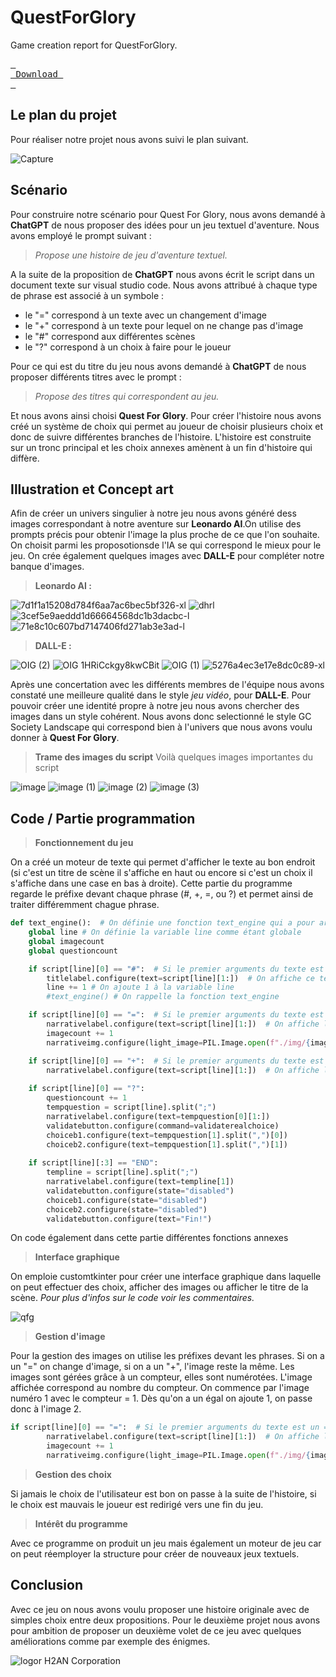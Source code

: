 # QuestForGlory
Game creation report for QuestForGlory.

[<kbd> <br> Download <br> </kbd>](https://github.com/noelebail/QuestForGlory/releases/latest)

## Le plan du projet
Pour réaliser notre projet nous avons suivi le plan suivant.

![Capture](https://user-images.githubusercontent.com/99325966/235665537-bce6cf95-b4fd-4969-be83-ba1b640d2206.PNG)

## Scénario 
Pour construire notre scénario pour Quest For Glory, nous avons demandé à **ChatGPT** de nous proposer des idées pour un jeu textuel d'aventure. Nous avons employé le prompt suivant :
> *Propose une histoire de jeu d'aventure textuel.*

A la suite de la proposition de **ChatGPT** nous avons écrit le script dans un document texte sur visual studio code. 
Nous avons attribué à chaque type de phrase est associé à un symbole : 
- le "=" correspond à un texte avec un changement d'image
- le "+" correspond à un texte pour lequel on ne change pas d'image
- le "#" correspond aux différentes scènes
- le "?" correspond à un choix à faire pour le joueur

Pour ce qui est du titre du jeu nous avons demandé à **ChatGPT** de nous proposer différents titres avec le prompt  : 
> *Propose des titres qui correspondent au jeu.*

Et nous avons ainsi choisi **Quest For Glory**.
Pour créer l'histoire nous avons créé un système de choix qui permet au joueur de choisir plusieurs choix et donc de suivre différentes branches de l'histoire. L'histoire est construite sur un tronc principal et les choix annexes amènent à un fin d'histoire qui diffère.

## Illustration et Concept art
Afin de créer un univers singulier à notre jeu nous avons généré dess images correspondant à notre aventure sur **Leonardo AI**.On utilise des prompts précis pour obtenir l'image la plus proche de ce que l'on souhaite.  On choisit parmi les proposotionsde l'IA se qui correspond le mieux pour le jeu. On crée également quelques images avec **DALL-E** pour compléter notre banque d'images. 

> **Leonardo AI :**

![7d1f1a15208d784f6aa7ac6bec5bf326-xl](https://user-images.githubusercontent.com/99325966/236392472-bd7d99f5-d357-451d-bae6-65c4704a2509.jpg)
![dhrl](https://user-images.githubusercontent.com/99325966/236391638-2601657f-e8b1-4cbb-929c-2eb3c5c63614.jpg) 
![3cef5e9aeddd1d66664568dc1b3dacbc-l](https://user-images.githubusercontent.com/99325966/236391900-b32096ad-f89e-4368-8f63-c41d4aba3fdb.jpg)
![71e8c10c607bd7147406fd271ab3e3ad-l](https://user-images.githubusercontent.com/99325966/236392782-8fd9892d-1b2d-42f5-9bbb-eeacc929fe59.jpg)

> **DALL-E :**

![OIG (2)](https://user-images.githubusercontent.com/99325966/236393668-c4ff61ca-c632-4192-b72c-2f524da39ac7.jpg)
![OIG 1HRiCckgy8kwCBit](https://user-images.githubusercontent.com/99325966/236393949-1c5285f2-e89e-4703-84d7-b9d2f09928b2.jpg)
![OIG (1)](https://user-images.githubusercontent.com/99325966/236392939-d8c90d15-9f09-4465-9d05-368909d36b93.jpg)
![5276a4ec3e17e8dc0c89-xl](https://github.com/noelebail/QuestForGlory/assets/99325966/dada30a3-71ba-4601-aaf8-3cb9d0f96f80)

Après une concertation avec les différents membres de l'équipe nous avons constaté une meilleure qualité dans le style *jeu vidéo*, pour **DALL-E**. Pour pouvoir créer une identité propre à notre jeu nous avons chercher des images dans un style cohérent. Nous avons donc selectionné le style GC Society Landscape qui correspond bien à l'univers que nous avons voulu donner à  **Quest For Glory**. 

> **Trame des images du script**
Voilà quelques images importantes du script

![image](https://github.com/noelebail/QuestForGlory/assets/99325966/1d62cc9a-46af-4db6-928d-501e23d21c24)
![image (1)](https://github.com/noelebail/QuestForGlory/assets/99325966/cae46b66-1fb1-41d6-9c9f-50824c48f803)
![image (2)](https://github.com/noelebail/QuestForGlory/assets/99325966/574179c8-0f40-453a-ac72-037510fabe51)
![image (3)](https://github.com/noelebail/QuestForGlory/assets/99325966/097f5ff2-ff23-42a5-8179-f1b4bdf0259b)


## Code / Partie programmation

> **Fonctionnement du jeu**

On a créé un moteur de texte qui permet d'afficher le texte au bon endroit (si c'est un titre de scène il s'affiche en haut ou encore si c'est un choix il s'affiche dans une case en bas à droite). Cette partie du programme regarde le préfixe devant chaque phrase (#, +, =, ou ?) et permet ainsi de traiter différemment chague phrase.
```python
def text_engine():  # On définie une fonction text_engine qui a pour argument text permettant d'afficher de façon différentes certaines partie du texte
    global line # On définie la variable line comme étant globale
    global imagecount
    global questioncount

    if script[line][0] == "#":  # Si le premier arguments du texte est un # alors
        titlelabel.configure(text=script[line][1:])  # On affiche ce texte en titre de la fenêtre
        line += 1 # On ajoute 1 à la variable line
        #text_engine() # On rappelle la fonction text_engine

    if script[line][0] == "=":  # Si le premier arguments du texte est un = alors
        narrativelabel.configure(text=script[line][1:])  # On affiche le texte dans la frame narrative
        imagecount += 1
        narrativeimg.configure(light_image=PIL.Image.open(f"./img/{imagecount}.jpg"))

    if script[line][0] == "+":  # Si le premier arguments du texte est un + alors
        narrativelabel.configure(text=script[line][1:])  # On affiche le texte dans la frame narrative
    
    if script[line][0] == "?":
        questioncount += 1
        tempquestion = script[line].split(";")
        narrativelabel.configure(text=tempquestion[0][1:])
        validatebutton.configure(command=validaterealchoice)
        choiceb1.configure(text=tempquestion[1].split(",")[0])
        choiceb2.configure(text=tempquestion[1].split(",")[1])
    
    if script[line][:3] == "END":
        templine = script[line].split(";")
        narrativelabel.configure(text=templine[1])
        validatebutton.configure(state="disabled")
        choiceb1.configure(state="disabled")
        choiceb2.configure(state="disabled")
        validatebutton.configure(text="Fin!")

```
    
On code également dans cette partie différentes fonctions annexes
        

>  **Interface graphique**

On emploie customtkinter pour créer une interface graphique dans laquelle on peut effectuer des choix, afficher des images ou afficher le titre de la scène. 
*Pour plus d'infos sur le code voir les commentaires.*

![qfg](https://github.com/noelebail/QuestForGlory/assets/99325966/500cc1d6-bbde-4191-8598-2cebcfb608b6)


> **Gestion d'image**

Pour la gestion des images on utilise les préfixes devant les phrases. Si on a un "=" on change d'image, si on a un "+", l'image reste la même.
Les images sont gérées grâce à un compteur, elles sont numérotées. L'image affichée correspond au nombre du compteur. On commence par l'image numéro 1 avec le compteur = 1. Dès qu'on a un égal on ajoute 1, on passe donc à l'image 2.

```python
if script[line][0] == "=":  # Si le premier arguments du texte est un = alors
        narrativelabel.configure(text=script[line][1:])  # On affiche le texte dans la frame narrative
        imagecount += 1
        narrativeimg.configure(light_image=PIL.Image.open(f"./img/{imagecount}.jpg"))
 ```

> **Gestion des choix**

Si jamais le choix de l'utilisateur est bon on passe à la suite de l'histoire, si le choix est mauvais le joueur est redirigé vers une fin du jeu.

> **Intérêt du programme**

Avec ce programme on produit un jeu mais également un moteur de jeu car on peut réemployer la structure pour créer de nouveaux jeux textuels.

## Conclusion 

Avec ce jeu on nous avons voulu proposer une histoire originale avec de simples choix entre deux propositions. Pour le deuxième projet nous avons pour ambition de proposer un deuxième volet de ce jeu avec quelques améliorations comme par exemple des énigmes.

![logor](https://github.com/noelebail/QuestForGlory/assets/99325966/c886b0d3-6c65-4c9e-ac7f-590a72d3f68d)
H2AN Corporation
